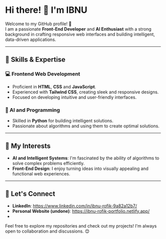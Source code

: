 # Hi there! 👋 I'm IBNU

Welcome to my GitHub profile! 🚀  
I am a passionate **Front-End Developer** and **AI Enthusiast** with a strong background in crafting responsive web interfaces and building intelligent, data-driven applications.

---

## 🌟 Skills & Expertise

### **💻 Frontend Web Development**  
- Proficient in **HTML**, **CSS** and **JavaScript**.  
- Experienced with **Tailwind CSS**, creating sleek and responsive designs.  
- Focused on developing intuitive and user-friendly interfaces.  

### **🤖 AI and Programming**  
- Skilled in **Python** for building intelligent solutions.
- Passionate about algorithms and using them to create optimal solutions.  

---

## 📂 My Interests  
- **AI and Intelligent Systems**: I'm fascinated by the ability of algorithms to solve complex problems efficiently.  
- **Front-End Design**: I enjoy turning ideas into visually appealing and functional web experiences.  

---

## 🔗 Let's Connect  
- **LinkedIn**: https://www.linkedin.com/in/ibnu-rofik-9a82a12b7/
- **Personal Website (undone)**: https://ibnu-rofik-portfolio.netlify.app/
- 

Feel free to explore my repositories and check out my projects! I'm always open to collaboration and discussions. 😊  
